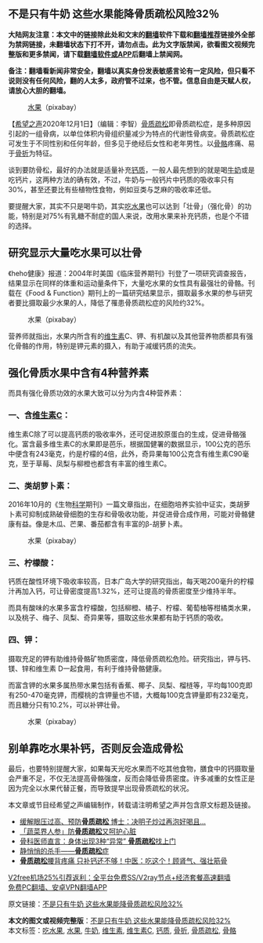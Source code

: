  <h2>不是只有牛奶 这些水果能降骨质疏松风险32％</h2> <p class="notice"><b>大陆网友注意：本文中的链接除此处和文末的<a href="https://github.com/bannedbook/fanqiang" >翻墙</a>软件下载和<a href="https://github.com/killgcd/justmysocks/blob/master/README.md">翻墙推荐</a>链接外全部为禁网链接，未翻墙状态下打不开，请勿点击。此为文字版禁闻，欲看图文视频完整版和更多禁闻，请下载<a href="https://github.com/bannedbook/fanqiang">翻墙软件或APP</a>后翻墙上禁闻网。</p><p>备注：翻墙看新闻非常安全，翻墙以真实身份发表敏感言论有一定风险，但只看不说则没有任何风险，翻的人太多，政府管不过来，也不管。信息自由是天赋人权，请放心大胆的翻墙。</b></p>  <div class="entry"> <figure><figcaption><a href="https://www.bannedbook.org/bnews/tag/%e6%b0%b4%e6%9e%9c/" class="st_tag internal_tag" rel="tag" title="标签 水果 下的日志">水果</a>（pixabay）</figcaption></figure> <p>【<span class='wp_keywordlink_affiliate'><a href="https://www.soundofhope.org" title="希望之声" target="_blank">希望之声</a></span>2020年12月1日】（编辑：李智）<a href="https://www.bannedbook.org/bnews/tag/%E9%AA%A8%E8%B4%A8%E7%96%8F%E6%9D%BE/" class="st_tag internal_tag" rel="tag" title="标签 骨质疏松 下的日志">骨质疏松</a>即骨质疏松症，是多种原因引起的一组骨病，以单位体积内骨组织量减少为特点的代谢性骨病变。骨质疏松症可发生于不同性别和任何年龄，但多见于绝经后女性和老年男性。以<a href="https://www.bannedbook.org/bnews/tag/%E9%AA%A8%E9%AA%BC/" class="st_tag internal_tag" rel="tag" title="标签 骨骼 下的日志">骨骼</a>疼痛、易于<a href="https://www.bannedbook.org/bnews/tag/%E9%AA%A8%E6%8A%98/" class="st_tag internal_tag" rel="tag" title="标签 骨折 下的日志">骨折</a>为特征。</p> <p>谈到要防骨松，最好的办法就是适量补充<a href="https://www.bannedbook.org/bnews/tag/%E9%92%99%E8%B4%A8/" class="st_tag internal_tag" rel="tag" title="标签 钙质 下的日志">钙质</a>，一般人最先想到的就是喝<a href="https://www.bannedbook.org/bnews/tag/%e7%89%9b%e5%a5%b6/" class="st_tag internal_tag" rel="tag" title="标签 牛奶 下的日志">牛奶</a>或是吃钙片，这两种方法的确有效，不过，牛奶与一般钙片中钙质的吸收率只有30%，甚至还要比有些植物性食物，例如豆类与芝麻的吸收率还低。</p> <p>要提醒大家，其实不只是喝牛奶，其实<a href="https://www.bannedbook.org/bnews/tag/%E5%90%83%E6%B0%B4%E6%9E%9C/" class="st_tag internal_tag" rel="tag" title="标签 吃水果 下的日志">吃水果</a>也可以达到「壮骨」（强化骨）的功能，特别是对75%有乳糖不耐症的国人来说，改用水果来补充钙质，也是个不错的选择。</p>  <h2>研究显示大量吃水果可以壮骨</h2> <p>《heho健康》报道：2004年时美国《临床营养期刊》刊登了一项研究调查报告，结果显示在同样的体重和运动量条件下，大量吃水果的女性具有最强壮的骨骼。刊载在《Food &amp; Function》期刊上的一篇研究结果显示，摄取最多水果的参与研究者要比摄取最少水果的人，降低了罹患骨质疏松症的风险约32%。</p> <figure><figcaption> 水果（pixabay）</figcaption></figure> <p>营养师就指出，水果内所含有的<a href="https://www.bannedbook.org/bnews/tag/%E7%BB%B4%E7%94%9F%E7%B4%A0/" class="st_tag internal_tag" rel="tag" title="标签 维生素 下的日志">维生素</a>C、钾、有机酸以及其他营养物质都具有强化骨骼的作用，特别是钾元素的摄入，有助于减缓钙质的流失。</p> <h2>强化骨质水果中含有4种营养素</h2> <p>而具有强化骨质功效的水果大致可以分为内含4种营养素：</p>  <h3>一、含<a href="https://www.bannedbook.org/bnews/tag/%E7%BB%B4%E7%94%9F%E7%B4%A0C/" class="st_tag internal_tag" rel="tag" title="标签 维生素C 下的日志">维生素C</a>：</h3> <p>维生素C除了可以提高钙质的吸收率外，还可促进胶原蛋白的生成，促进骨骼强化。富含最多维生素C的水果即是芭乐，根据国健署的数据显示，100公克的芭乐中便含有243毫克，约是柠檬的4倍，此外，奇异果每100公克含有维生素C90毫克，至于草莓、凤梨与柳橙也都含有丰富的维生素C。</p> <h3>二、类胡萝卜素：</h3> <p>2016年10月的《生物<span class='wp_keywordlink'><a href="https://www.bannedbook.org/forum11/topic309.html" title="禁片：“科学”的棍子" target="_blank">科学</a></span>期刊》一篇文章指出，在细胞培养实验中证实，类胡萝卜素可抑制成熟破骨细胞的生存和骨吸收功能，并促进骨合成作用，可能对骨骼健康有益。像是木瓜、芒果、番茄都含有丰富的β-胡萝卜素。</p> <figure><figcaption> 水果（pixabay）</figcaption></figure> <h3>三、柠檬酸：</h3> <p>钙质在酸性环境下吸收率较高，日本广岛大学的研究指出，每天喝200毫升的柠檬汁再加入钙，可让骨密度提高1.32%，还可让提高的骨质密度至少维持半年。</p>  <p>而具有酸味的水果多富含柠檬酸，包括柳橙、橘子、柠檬、葡萄柚等柑橘类水果，以及桃子、梅子、凤梨、奇异果等，摄取这些水果都有助于钙质的吸收。</p> <h3>四、钾：</h3> <p>摄取充足的钾有助维持骨骼矿物质密度，降低骨质疏松危险。研究指出，钾与钙、镁、锌和维生素 D一起食用，有利于维持骨骼健康。</p> <p>而富含钾的水果多属热带水果包括有香蕉、椰子、凤梨、榴梿等，平均每100克即有250-470毫克钾，而樱桃的含钾量也不错，大概每100克含钾量即有232毫克，而且糖分只有10.2%，可以补钾壮骨。</p>  <figure><figcaption> 水果（pixabay）</figcaption></figure> <h2>别单靠吃水果补钙，否则反会造成骨松</h2> <p>最后，也要特别提醒大家，如果每天光吃水果而不吃其他食物，膳食中的钙摄取量会严重不足，不仅无法提高骨骼强度，反而会降低骨质密度。许多减重的女性正是因为完全以水果代替正餐，而导致提早出现骨质疏松的状况。</p> <p>本文章或节目经希望之声编辑制作，转载请注明希望之声并包含原文标题及链接。</p> <ul class='op-related-articles' title='相关阅读'> <li><a href='https://www.bannedbook.org/bnews/health/20201128/1438511.html' target='_blank'>缓解眼压过高、预防<b>骨质疏松</b> 博士：决明子炒过再泡好喝且...</a></li> <li><a href='https://www.bannedbook.org/bnews/comments/20201117/1432393.html' target='_blank'>「蔬菜界人参」防<b>骨质疏松</b>又呵护心脏</a></li> <li><a href='https://www.bannedbook.org/bnews/health/20201109/1428134.html' target='_blank'>骨科医师直言：身体出现3种“异常” <b>骨质疏松</b>找上门</a></li> <li><a href='https://www.bannedbook.org/bnews/health/20201105/1426071.html' target='_blank'>静悄悄的杀手——<b>骨质疏松</b>症</a></li> <li><a href='https://www.bannedbook.org/bnews/health/20201031/1423262.html' target='_blank'><b>骨质疏松</b>腰背疼痛 只补钙还不够！中医：吃这个！顾肾气、强壮筋骨</a></li> </ul> <p class="texttj"> <a href="https://www.bannedbook.org/forum23/topic22702.html" target="_blank">V2free机场25%引荐返利：全平台免费SS/V2ray节点+经济套餐高速翻墙</a><br/> <a href="https://github.com/bannedbook/fanqiang/wiki/%E7%A6%81%E9%97%BB%E7%BD%91%E5%AE%89%E5%8D%93%E7%BF%BB%E5%A2%99%E6%96%B0%E9%97%BBAPP" target="_blank">免费PC翻墙、安卓VPN翻墙APP</a></p><p>原文链接：<a class="src_link"  href="https://www.soundofhope.org/post/280152" target="_blank">不是只有牛奶 这些水果能降骨质疏松风险32%</a></p><a name='sharetosocial'></a>       <div><b>本文的图文或视频完整版</b>：<a href='https://www.bannedbook.org/bnews/comments/20201201/1440226.html'>不是只有牛奶 这些水果能降骨质疏松风险32%</a></div>  </div><!--END ENTRY--> <div class="postfooter"> <div>本文标签：<a href="https://www.bannedbook.org/bnews/tag/%E5%90%83%E6%B0%B4%E6%9E%9C/" rel="tag">吃水果</a>, <a href="https://www.bannedbook.org/bnews/tag/%e6%b0%b4%e6%9e%9c/" rel="tag">水果</a>, <a href="https://www.bannedbook.org/bnews/tag/%e7%89%9b%e5%a5%b6/" rel="tag">牛奶</a>, <a href="https://www.bannedbook.org/bnews/tag/%E7%BB%B4%E7%94%9F%E7%B4%A0/" rel="tag">维生素</a>, <a href="https://www.bannedbook.org/bnews/tag/%E7%BB%B4%E7%94%9F%E7%B4%A0C/" rel="tag">维生素C</a>, <a href="https://www.bannedbook.org/bnews/tag/%E9%92%99%E8%B4%A8/" rel="tag">钙质</a>, <a href="https://www.bannedbook.org/bnews/tag/%E9%AA%A8%E6%8A%98/" rel="tag">骨折</a>, <a href="https://www.bannedbook.org/bnews/tag/%E9%AA%A8%E8%B4%A8%E7%96%8F%E6%9D%BE/" rel="tag">骨质疏松</a>, <a href="https://www.bannedbook.org/bnews/tag/%E9%AA%A8%E9%AA%BC/" rel="tag">骨骼</a></div>  </div><!--END POSTFOOTER--> 